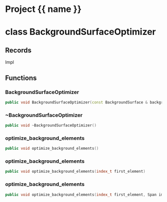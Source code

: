 <script setup>
import {useRoute} from 'vitepress'
const {path} = useRoute()
const tokens = path.split('/')
const words = tokens[2].split('-');
for (let i = 0; i < words.length; i++) {
    words[i] = words[i].charAt(0).toUpperCase() + words[i].slice(1);
    words[i] = words[i].replace('geode', 'Geode')
}
const name = words.join('-');
</script>
# Project {{ name }}

# class BackgroundSurfaceOptimizer


## Records

Impl



## Functions

### BackgroundSurfaceOptimizer

```cpp
public void BackgroundSurfaceOptimizer(const BackgroundSurface & background, BackgroundSurfaceModifier & modifier)
```


### ~BackgroundSurfaceOptimizer

```cpp
public void ~BackgroundSurfaceOptimizer()
```


### optimize_background_elements

```cpp
public void optimize_background_elements()
```


### optimize_background_elements

```cpp
public void optimize_background_elements(index_t first_element)
```


### optimize_background_elements

```cpp
public void optimize_background_elements(index_t first_element, Span immuable_vertices)
```




